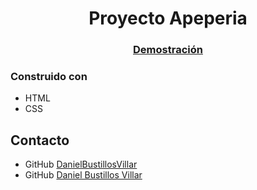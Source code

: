 <h1 align="center">Proyecto Apeperia</h1>


<div align="center">
  <h3>
    <a href="https://danielbustillosvillar.github.io/proyecto_apeperia">
      Demostración
    </a>
  </h3>
</div>

### Construido con

<!-- This section should list any major frameworks that you built your project using. Here are a few examples.-->

- HTML
- CSS
## Contacto

- GitHub [DanielBustillosVillar](https://github.com/DanielBustillosVillar)
- GitHub [Daniel Bustillos Villar](https://www.linkedin.com/in/daniel-bustillos-marketingydesarrolloweb/)